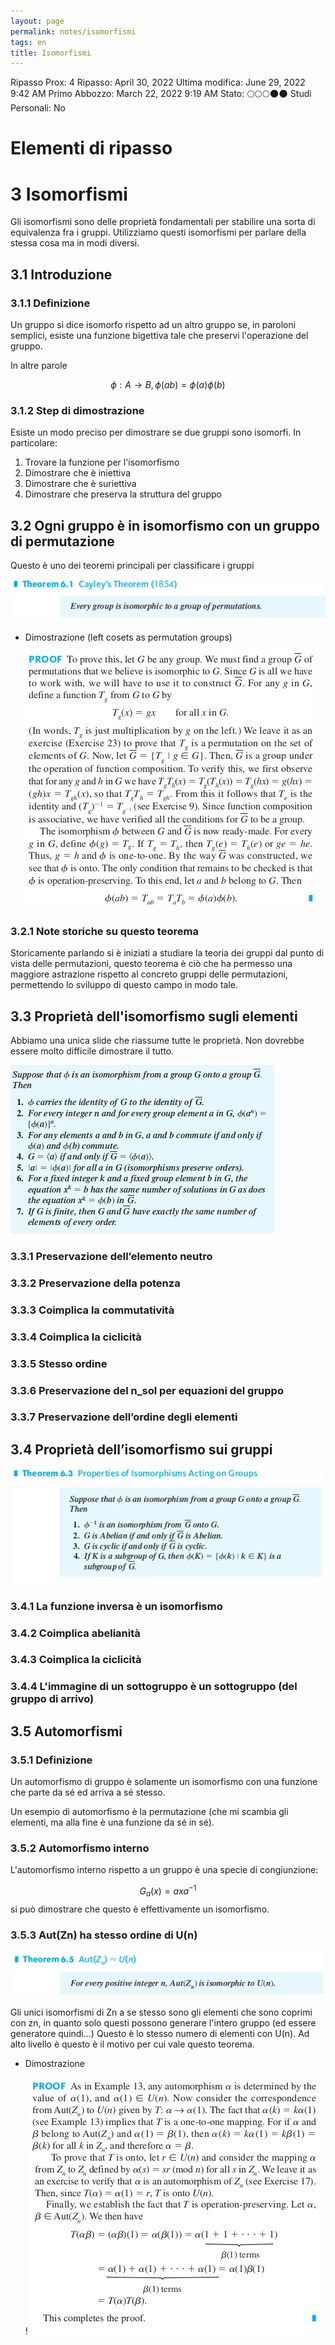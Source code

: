 ```yaml
---
layout: page
permalink: notes/isomorfismi
tags: en
title: Isomorfismi
---
```


Ripasso Prox: 4
Ripasso: April 30, 2022
Ultima modifica: June 29, 2022 9:42 AM
Primo Abbozzo: March 22, 2022 9:19 AM
Stato: 🌕🌕🌕🌑🌑
Studi Personali: No

# Elementi di ripasso

# 3 Isomorfismi

Gli isomorfismi sono delle proprietà fondamentali per stabilire una sorta di equivalenza fra i gruppi. Utilizziamo questi isomorfismi per parlare della stessa cosa ma in modi diversi.

## 3.1 Introduzione

### 3.1.1 Definizione

Un gruppo si dice isomorfo rispetto ad un altro gruppo se, in paroloni semplici, esiste una funzione bigettiva tale che preservi l'operazione del gruppo.

In altre parole


$$
\phi:A \to B,\phi(ab) = \phi(a)\phi(b)
$$


### 3.1.2 Step di dimostrazione

Esiste un modo preciso per dimostrare se due gruppi sono isomorfi. In particolare:

1. Trovare la funzione per l'isomorfismo
2. Dimostrare che è iniettiva
3. Dimostrare che è suriettiva
4. Dimostrare che preserva la struttura del gruppo

## 3.2 Ogni gruppo è in isomorfismo con un gruppo di permutazione

Questo è uno dei teoremi principali per classificare i gruppi

<img src="/images/notes/image/universita/ex-notion/Isomorfismi/Untitled.png" alt="image/universita/ex-notion/Isomorfismi/Untitled">

- Dimostrazione (left cosets as permutation groups)

    <img src="/images/notes/image/universita/ex-notion/Isomorfismi/Untitled 1.png" alt="image/universita/ex-notion/Isomorfismi/Untitled 1">


### 3.2.1 Note storiche su questo teorema

Storicamente parlando si è iniziati a studiare la teoria dei gruppi dal punto di vista delle permutazioni, questo teorema è ciò che ha permesso una maggiore astrazione rispetto al concreto gruppi delle permutazioni, permettendo lo sviluppo di questo campo in modo tale.

## 3.3 Proprietà dell'isomorfismo sugli elementi

Abbiamo una unica slide che riassume tutte le proprietà. Non dovrebbe essere molto difficile dimostrare il tutto.

<img src="/images/notes/image/universita/ex-notion/Isomorfismi/Untitled 2.png" alt="image/universita/ex-notion/Isomorfismi/Untitled 2">

### 3.3.1 Preservazione dell’elemento neutro

### 3.3.2 Preservazione della potenza

### 3.3.3 Coimplica la commutatività

### 3.3.4 Coimplica la ciclicità

### 3.3.5 Stesso ordine

### 3.3.6 Preservazione del n_sol per equazioni del gruppo

### 3.3.7 Preservazione dell’ordine degli elementi

## 3.4 Proprietà dell’isomorfismo sui gruppi

<img src="/images/notes/image/universita/ex-notion/Isomorfismi/Untitled 3.png" alt="image/universita/ex-notion/Isomorfismi/Untitled 3">

### 3.4.1 La funzione inversa è un isomorfismo

### 3.4.2 Coimplica abelianità

### 3.4.3 Coimplica la ciclicità

### 3.4.4 L'immagine di un sottogruppo è un sottogruppo (del gruppo di arrivo)

## 3.5 Automorfismi

### 3.5.1 Definizione

Un automorfismo di gruppo è solamente un isomorfismo con una funzione che parte da sé ed arriva a sé stesso.

Un esempio di automorfismo è la permutazione (che mi scambia gli elementi, ma alla fine è una funzione da sé in sé).

### 3.5.2 Automorfismo interno

L'automorfismo interno rispetto a un gruppo è una specie di congiunzione:

$$G_a(x) = axa^{-1}$$ si può dimostrare che questo è effettivamente un isomorfismo.

### 3.5.3 Aut(Zn) ha stesso ordine di U(n)

<img src="/images/notes/image/universita/ex-notion/Isomorfismi/Untitled 4.png" alt="image/universita/ex-notion/Isomorfismi/Untitled 4">

Gli unici isomorfismi di Zn a se stesso sono gli elementi che sono coprimi con zn, in quanto solo questi possono generare l'intero gruppo (ed essere generatore quindi...) Questo è lo stesso numero di elementi con U(n). Ad alto livello è questo è il motivo per cui vale questo teorema.

- Dimostrazione

    !<img src="/images/notes/image/universita/ex-notion/Isomorfismi/Untitled 5.png" alt="image/universita/ex-notion/Isomorfismi/Untitled 5">